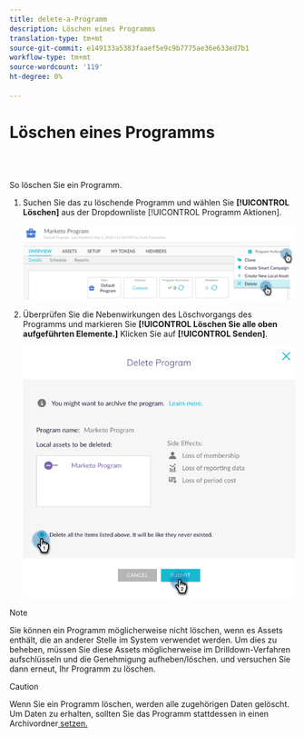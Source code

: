 ```yaml
---
title: delete-a-Programm
description: Löschen eines Programms
translation-type: tm+mt
source-git-commit: e149133a5383faaef5e9c9b7775ae36e633ed7b1
workflow-type: tm+mt
source-wordcount: '119'
ht-degree: 0%

---
```



# Löschen eines Programms

<br> 

So löschen Sie ein Programm.

1. Suchen Sie das zu löschende Programm und wählen Sie **[!UICONTROL Löschen]** aus der Dropdownliste [!UICONTROL Programm Aktionen].

   ![Bild eins](/help/sky/assets/programs/delete-a-program/delete-a-program-1.png)

1. Überprüfen Sie die Nebenwirkungen des Löschvorgangs des Programms und markieren Sie **[!UICONTROL Löschen Sie alle oben aufgeführten Elemente.]** Klicken Sie auf **[!UICONTROL Senden]**.

   ![Bild zwei](/help/sky/assets/programs/delete-a-program/delete-a-program-2.png)

>[!NOTE]
>
>Sie können ein Programm möglicherweise nicht löschen, wenn es Assets enthält, die an anderer Stelle im System verwendet werden. Um dies zu beheben, müssen Sie diese Assets möglicherweise im Drilldown-Verfahren aufschlüsseln und die Genehmigung aufheben/löschen. und versuchen Sie dann erneut, Ihr Programm zu löschen.

>[!CAUTION]
>
>Wenn Sie ein Programm löschen, werden alle zugehörigen Daten gelöscht. Um Daten zu erhalten, sollten Sie das Programm stattdessen in einen Archivordner[ setzen.](/help/sky/archive-a-program.md)
